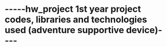 # -----hw_project 1st year project codes, libraries and technologies used (adventure supportive device)----
